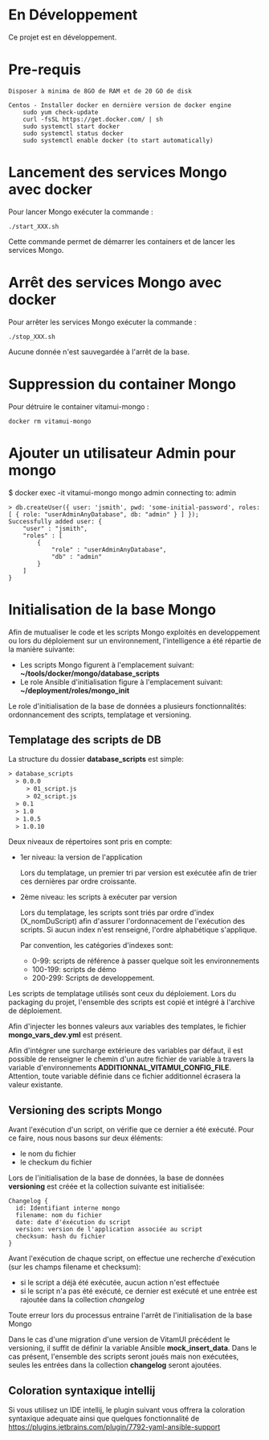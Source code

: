 # En Développement
Ce projet est en développement.

# Pre-requis
    Disposer à minima de 8GO de RAM et de 20 GO de disk

    Centos - Installer docker en dernière version de docker engine
        sudo yum check-update
        curl -fsSL https://get.docker.com/ | sh
        sudo systemctl start docker
        sudo systemctl status docker
        sudo systemctl enable docker (to start automatically)

# Lancement des services Mongo avec docker
Pour lancer Mongo exécuter la commande :

    ./start_XXX.sh

Cette commande permet de démarrer les containers et de lancer les services Mongo.


# Arrêt des services Mongo avec docker

Pour arrêter les services Mongo exécuter la commande :

    ./stop_XXX.sh

Aucune donnée n'est sauvegardée à l'arrêt de la base.

# Suppression du container Mongo

Pour détruire le container vitamui-mongo :

    docker rm vitamui-mongo

# Ajouter un utilisateur Admin pour mongo

$ docker exec -it vitamui-mongo mongo admin
connecting to: admin

    > db.createUser({ user: 'jsmith', pwd: 'some-initial-password', roles: [ { role: "userAdminAnyDatabase", db: "admin" } ] });
    Successfully added user: {
        "user" : "jsmith",
        "roles" : [
            {
                "role" : "userAdminAnyDatabase",
                "db" : "admin"
            }
        ]
    }



# Initialisation de la base Mongo

Afin de mutualiser le code et les scripts Mongo exploités en developpement ou lors du déploiement sur un environnement, l'intelligence a été répartie de la manière suivante:

- Les scripts Mongo figurent à l'emplacement suivant: **~/tools/docker/mongo/database_scripts**
- Le role Ansible d'initialisation figure à l'emplacement suivant: **~/deployment/roles/mongo_init**

Le role d'initialisation de la base de données a plusieurs fonctionnalités: ordonnancement des scripts, templatage et versioning.

## Templatage des scripts de DB

La structure du dossier **database_scripts** est simple:
```txt
> database_scripts
  > 0.0.0
     > 01_script.js
     > 02_script.js
  > 0.1
  > 1.0
  > 1.0.5
  > 1.0.10
```

Deux niveaux de répertoires sont pris en compte:

- 1er niveau: la version de l'application

  Lors du templatage, un premier tri par version est exécutée afin de trier ces dernières par ordre croissante.

- 2ème niveau: les scripts à exécuter par version

  Lors du templatage, les scripts sont triés par ordre d'index (X_nomDuScript) afin d'assurer l'ordonnacement de l'exécution des scripts. Si aucun index n'est renseigné, l'ordre alphabétique s'applique.

  Par convention, les catégories d'indexes sont:
  - 0-99: scripts de référence à passer quelque soit les environnements
  - 100-199: scripts de démo
  - 200-299: Scripts de developpement.

Les scripts de templatage utilisés sont ceux du déploiement. Lors du packaging du projet, l'ensemble des scripts est copié et intégré à l'archive de déploiement.

Afin d'injecter les bonnes valeurs aux variables des templates, le fichier **mongo_vars_dev.yml** est présent.

Afin d'intégrer une surcharge extérieure des variables par défaut, il est possible de renseigner le chemin d'un autre fichier de variable à travers la variable d'environnements **ADDITIONNAL_VITAMUI_CONFIG_FILE**.
Attention, toute variable définie dans ce fichier additionnel écrasera la valeur existante.

## Versioning des scripts Mongo

Avant l'exécution d'un script, on vérifie que ce dernier a été exécuté. Pour ce faire, nous nous basons sur deux éléments:
- le nom du fichier
- le checkum du fichier

Lors de l'initialisation de la base de données, la base de données **versioning** est créée et la collection suivante est initialisée:
```
Changelog {
  id: Identifiant interne mongo
  filename: nom du fichier
  date: date d'éxécution du script
  version: version de l'application associée au script
  checksum: hash du fichier
}
```

Avant l'exécution de chaque script, on effectue une recherche d'exécution (sur les champs filename et checksum):
- si le script a déjà été exécutée, aucun action n'est effectuée
- si le script n'a pas été exécuté, ce dernier est exécuté et une entrée est rajoutée dans la collection *changelog*

Toute erreur lors du processus entraine l'arrêt de l'initialisation de la base Mongo

Dans le cas d'une migration d'une version de VitamUI précédent le versioning, il suffit de définir la variable Ansible **mock_insert_data**. Dans le cas présent, l'ensemble des scripts seront joués mais non exécutées, seules les entrées dans la collection **changelog** seront ajoutées.

## Coloration syntaxique intellij

Si vous utilisez un IDE intellij, le plugin suivant vous offrera la coloration syntaxique adequate ainsi que quelques
fonctionnalité de
https://plugins.jetbrains.com/plugin/7792-yaml-ansible-support
